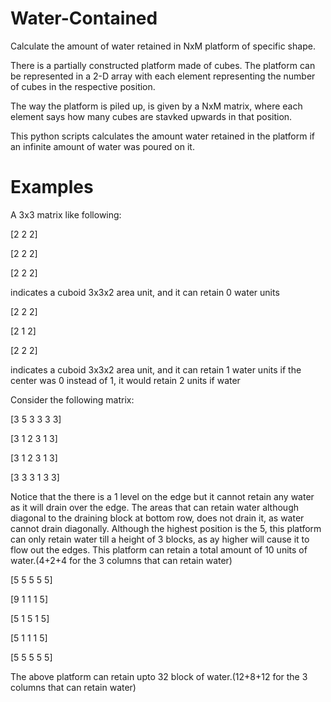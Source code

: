 # Water-Contained
Calculate the amount of water retained in NxM platform of specific shape.

There is a partially constructed platform made of cubes. The platform can be represented in a 2-D array 
with each element representing the number of cubes in the respective position.

The way the platform is piled up, is given by a NxM matrix, where each element says how many cubes are stavked upwards in that position.

This python scripts calculates the amount water retained in the platform if an infinite amount of water was poured on it.

# Examples
A 3x3 matrix like following:

[2 2 2]

[2 2 2]

[2 2 2]

indicates a cuboid 3x3x2 area unit, and it can retain 0 water units

[2 2 2]

[2 1 2]

[2 2 2]

indicates a cuboid 3x3x2 area unit, and it can retain 1 water units
if the center was 0 instead of 1, it would retain 2 units if water

Consider the following matrix:

[3 5 3 3 3 3]

[3 1 2 3 1 3]

[3 1 2 3 1 3]

[3 3 3 1 3 3]

Notice that the there is a 1 level on the edge but it cannot retain any water as it will drain over the edge.
The areas that can retain water although diagonal to the draining block at bottom row, does not drain it, as water cannot drain diagonally. Although the highest position is the 5, this platform can only retain water till a height of 3 blocks, as ay higher will cause it to flow out the edges.
This platform can retain a total amount of 10 units of water.(4+2+4 for the 3 columns that can retain water)  

[5 5 5 5 5]

[9 1 1 1 5]

[5 1 5 1 5]

[5 1 1 1 5]

[5 5 5 5 5]

The above platform can retain upto 32 block of water.(12+8+12 for the 3 columns that can retain water)
 
